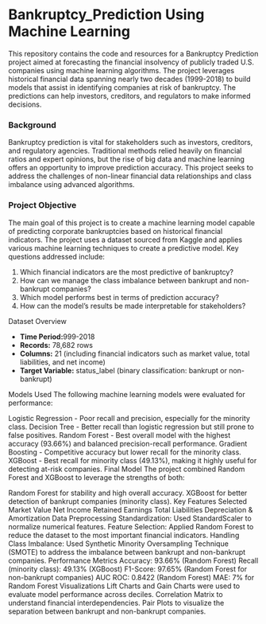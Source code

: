 # Bankruptcy_Prediction Using Machine Learning 
This repository contains the code and resources for a Bankruptcy Prediction project aimed at forecasting the financial insolvency of publicly traded U.S. companies using machine learning algorithms. The project leverages historical financial data spanning nearly two decades (1999-2018) to build models that assist in identifying companies at risk of bankruptcy. The predictions can help investors, creditors, and regulators to make informed decisions.

<H3>Background</H3>
Bankruptcy prediction is vital for stakeholders such as investors, creditors, and regulatory agencies. Traditional methods relied heavily on financial ratios and expert opinions, but the rise of big data and machine learning offers an opportunity to improve prediction accuracy. This project seeks to address the challenges of non-linear financial data relationships and class imbalance using advanced algorithms.

<H3>Project Objective</H3>
The main goal of this project is to create a machine learning model capable of predicting corporate bankruptcies based on historical financial indicators. The project uses a dataset sourced from Kaggle and applies various machine learning techniques to create a predictive model. Key questions addressed include:
<ol>
  <li>Which financial indicators are the most predictive of bankruptcy?</li>
  <li>How can we manage the class imbalance between bankrupt and non-bankrupt companies?</li>
  <li>Which model performs best in terms of prediction accuracy?</li>
  <li>How can the model’s results be made interpretable for stakeholders?</li>
</ol>
Dataset Overview
<ul>
<li><strong>Time Period:</strong>999-2018</li>
<li><strong>Records:</strong> 78,682 rows</li>
<li><strong>Columns:</strong> 21 (including financial indicators such as market value, total liabilities, and net income)</li>
<li><strong>Target Variable:</strong> status_label (binary classification: bankrupt or non-bankrupt)</li>
</ul>
Models Used
The following machine learning models were evaluated for performance:

Logistic Regression - Poor recall and precision, especially for the minority class.
Decision Tree - Better recall than logistic regression but still prone to false positives.
Random Forest - Best overall model with the highest accuracy (93.66%) and balanced precision-recall performance.
Gradient Boosting - Competitive accuracy but lower recall for the minority class.
XGBoost - Best recall for minority class (49.13%), making it highly useful for detecting at-risk companies.
Final Model
The project combined Random Forest and XGBoost to leverage the strengths of both:

Random Forest for stability and high overall accuracy.
XGBoost for better detection of bankrupt companies (minority class).
Key Features Selected
Market Value
Net Income
Retained Earnings
Total Liabilities
Depreciation & Amortization
Data Preprocessing
Standardization: Used StandardScaler to normalize numerical features.
Feature Selection: Applied Random Forest to reduce the dataset to the most important financial indicators.
Handling Class Imbalance: Used Synthetic Minority Oversampling Technique (SMOTE) to address the imbalance between bankrupt and non-bankrupt companies.
Performance Metrics
Accuracy: 93.66% (Random Forest)
Recall (minority class): 49.13% (XGBoost)
F1-Score: 97.65% (Random Forest for non-bankrupt companies)
AUC ROC: 0.8422 (Random Forest)
MAE: 7% for Random Forest
Visualizations
Lift Charts and Gain Charts were used to evaluate model performance across deciles.
Correlation Matrix to understand financial interdependencies.
Pair Plots to visualize the separation between bankrupt and non-bankrupt companies.
